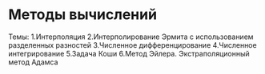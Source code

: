 # Методы вычислений
Темы:
1.Интерполяция
2.Интерполирование Эрмита с использованием разделенных разностей
3.Численное дифференцирование
4.Численное интегрирование
5.Задача Коши
6.Метод Эйлера. Экстраполяционный метод Адамса

